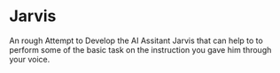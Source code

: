 # Jarvis
An rough Attempt to Develop the AI Assitant Jarvis that can help to to perform some of the basic task on the instruction you gave him  through your voice.
